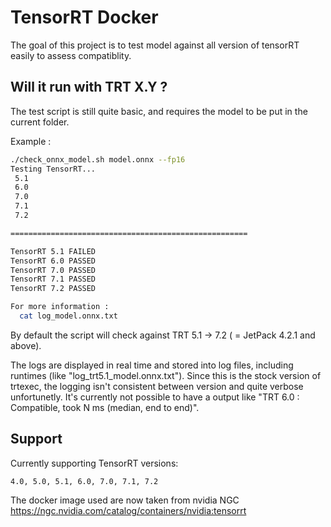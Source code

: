 # TensorRT Docker

The goal of this project is to test model against all version of tensorRT easily to assess compatiblity.

## Will it run with TRT X.Y ?

The test script is still quite basic, and requires the model to be put in the current folder.

Example :

```sh
./check_onnx_model.sh model.onnx --fp16
Testing TensorRT...
 5.1
 6.0
 7.0
 7.1
 7.2

=====================================================

TensorRT 5.1 FAILED 
TensorRT 6.0 PASSED 
TensorRT 7.0 PASSED 
TensorRT 7.1 PASSED 
TensorRT 7.2 PASSED 

For more information :
  cat log_model.onnx.txt

```

By default the script will check against TRT 5.1 -> 7.2 ( = JetPack 4.2.1 and above).

The logs are displayed in real time and stored into log files, including runtimes (like "log_trt5.1_model.onnx.txt"). Since this is the stock version of trtexec, the logging isn't consistent between version and quite verbose unfortunetly. It's currently not possible to have a output like "TRT 6.0 : Compatible, took N ms (median, end to end)".

## Support

Currently supporting TensorRT versions:  

```
4.0, 5.0, 5.1, 6.0, 7.0, 7.1, 7.2
```

The docker image used are now taken from nvidia NGC https://ngc.nvidia.com/catalog/containers/nvidia:tensorrt
